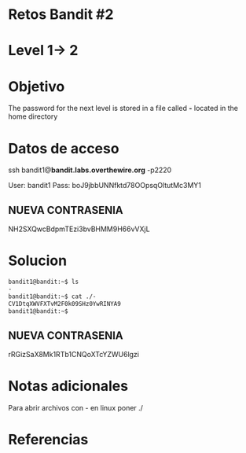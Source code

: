 # Retos Bandit  #2
# Level 1-> 2

# Objetivo
The password for the next level is stored in a file called **-** located in the home directory

# Datos de acceso
ssh bandit1@**bandit.labs.overthewire.org** -p2220

User: bandit1
Pass: boJ9jbbUNNfktd78OOpsqOltutMc3MY1

## NUEVA CONTRASENIA
NH2SXQwcBdpmTEzi3bvBHMM9H66vVXjL

# Solucion 
```bash
bandit1@bandit:~$ ls
-
bandit1@bandit:~$ cat ./-
CV1DtqXWVFXTvM2F0k09SHz0YwRINYA9
bandit1@bandit:~$ 
```

## NUEVA CONTRASENIA
rRGizSaX8Mk1RTb1CNQoXTcYZWU6lgzi


# Notas adicionales
Para abrir archivos con - en linux poner ./

# Referencias 